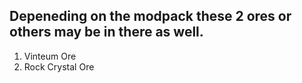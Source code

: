 ## Depeneding on the modpack these 2 ores or others may be in there as well.
  1. Vinteum Ore
  1. Rock Crystal Ore

